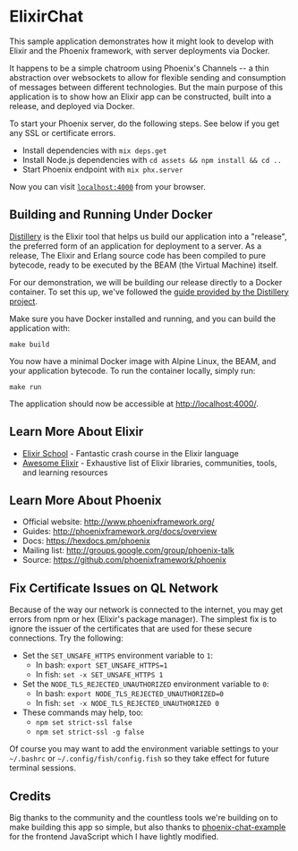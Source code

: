 # ElixirChat

This sample application demonstrates how it might look to develop with Elixir
and the Phoenix framework, with server deployments via Docker.

It happens to be a simple chatroom using Phoenix's Channels -- a thin
abstraction over websockets to allow for flexible sending and consumption of
messages between different technologies. But the main purpose of this
application is to show how an Elixir app can be constructed, built into a
release, and deployed via Docker.

To start your Phoenix server, do the following steps. See below if you get
any SSL or certificate errors.

* Install dependencies with `mix deps.get`
* Install Node.js dependencies with `cd assets && npm install && cd ..`
* Start Phoenix endpoint with `mix phx.server`

Now you can visit [`localhost:4000`](http://localhost:4000) from your
browser.

## Building and Running Under Docker

[Distillery](https://github.com/bitwalker/distillery) is the Elixir tool that
helps us build our application into a "release", the preferred form of an
application for deployment to a server. As a release, The Elixir and Erlang
source code has been compiled to pure bytecode, ready to be executed by the
BEAM (the Virtual Machine) itself.

For our demonstration, we will be building our release directly to a Docker
container. To set this up, we've followed the [guide provided by the
Distillery
project](https://hexdocs.pm/distillery/guides/working_with_docker.html).

Make sure you have Docker installed and running, and you can build the
application with:

```text
make build
```

You now have a minimal Docker image with Alpine Linux, the BEAM, and your
application bytecode. To run the container locally, simply run:

```text
make run
```

The application should now be accessible at
[http://localhost:4000/](http://localhost:4000/).

## Learn More About Elixir

* [Elixir School](https://elixirschool.com/en/) - Fantastic crash course in
the Elixir language
* [Awesome Elixir](https://github.com/h4cc/awesome-elixir) - Exhaustive list
of Elixir libraries, communities, tools, and learning resources

## Learn More About Phoenix

* Official website: http://www.phoenixframework.org/
* Guides: http://phoenixframework.org/docs/overview
* Docs: https://hexdocs.pm/phoenix
* Mailing list: http://groups.google.com/group/phoenix-talk
* Source: https://github.com/phoenixframework/phoenix

## Fix Certificate Issues on QL Network

Because of the way our network is connected to the internet, you may get
errors from npm or hex (Elixir's package manager). The simplest fix is to
ignore the issuer of the certificates that are used for these secure
connections. Try the following:

* Set the `SET_UNSAFE_HTTPS` environment variable to `1`:
    * In bash: `export SET_UNSAFE_HTTPS=1`
    * In fish: `set -x SET_UNSAFE_HTTPS 1`
* Set the `NODE_TLS_REJECTED_UNAUTHORIZED` environment variable to `0`:
    * In bash: `export NODE_TLS_REJECTED_UNAUTHORIZED=0`
    * In fish: `set -x NODE_TLS_REJECTED_UNAUTHORIZED 0`
* These commands may help, too:
    * `npm set strict-ssl false`
    * `npm set strict-ssl -g false`

Of course you may want to add the environment variable settings to your `~/.bashrc` or `~/.config/fish/config.fish` so they take effect for future terminal sessions.

## Credits

Big thanks to the community and the countless tools we're building on to make
building this app so simple, but also thanks to
[phoenix-chat-example](https://github.com/dwyl/phoenix-chat-example) for the
frontend JavaScript which I have lightly modified.